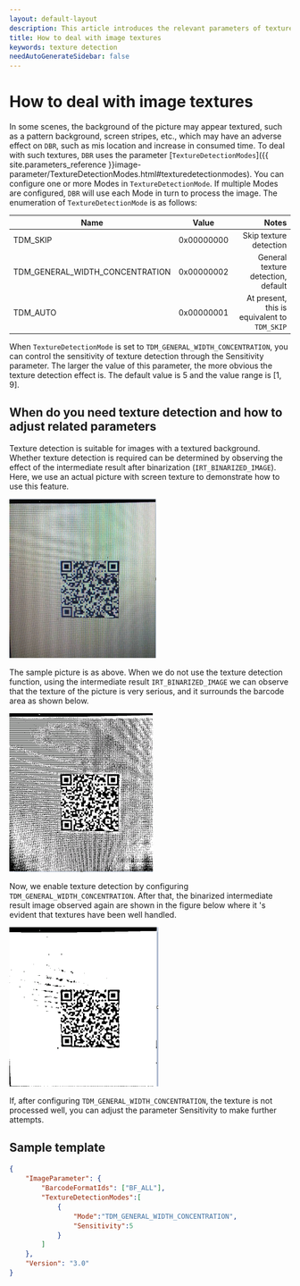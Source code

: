 ```yaml
---   
layout: default-layout
description: This article introduces the relevant parameters of texture detection in the DBR algorithm and its applicable scenarios and adjustment methods
title: How to deal with image textures
keywords: texture detection
needAutoGenerateSidebar: false
---
```


# How to deal with image textures
 
In some scenes, the background of the picture may appear textured, such as a pattern background, screen stripes, etc., which may have an adverse effect on `DBR`, such as mis location and increase in consumed time. To deal with such textures, `DBR` uses the parameter [`TextureDetectionModes`]({{ site.parameters_reference }}image-parameter/TextureDetectionModes.html#texturedetectionmodes). You can configure one or more Modes in `TextureDetectionMode`. If multiple Modes are configured, `DBR` will use each Mode in turn to process the image. The enumeration of `TextureDetectionMode` is as follows: 

Name|Value|Notes|
---|:--:|---:|
TDM_SKIP|0x00000000|Skip texture detection|
TDM_GENERAL_WIDTH_CONCENTRATION|0x00000002|General texture detection, default|
TDM_AUTO|0x00000001|At present, this is equivalent to `TDM_SKIP`|

When `TextureDetectionMode` is set to `TDM_GENERAL_WIDTH_CONCENTRATION`, you can control the sensitivity of texture detection through the Sensitivity parameter. The larger the value of this parameter, the more obvious the texture detection effect is. The default value is 5 and the value range is [1, 9].

## When do you need texture detection and how to adjust related parameters

Texture detection is suitable for images with a textured background. Whether texture detection is required can be determined by observing the effect of the intermediate result after binarization (`IRT_BINARIZED_IMAGE`). Here, we use an actual picture with screen texture to demonstrate how to use this feature. 

![texture-image-sample][1]

The sample picture is as above. When we do not use the texture detection function, using the intermediate result `IRT_BINARIZED_IMAGE` we can observe that the texture of the picture is very serious, and it surrounds the barcode area as shown below.

![binary-before-texture-detect][2]

Now, we enable texture detection by configuring `TDM_GENERAL_WIDTH_CONCENTRATION`. After that, the binarized intermediate result image observed again are shown in the figure below where it 's evident that textures have been well handled. 

![binary-after-texture-detect][3]

If, after configuring `TDM_GENERAL_WIDTH_CONCENTRATION`, the texture is not processed well, you can adjust the parameter Sensitivity to make further attempts.

## Sample template
```json
{
    "ImageParameter": {
        "BarcodeFormatIds": ["BF_ALL"],
        "TextureDetectionModes":[
            {
                "Mode":"TDM_GENERAL_WIDTH_CONCENTRATION", 
                "Sensitivity":5
            }
        ]
    },
    "Version": "3.0"
}
```
[1]:assets/texture-detection/texture-image-sample.png
[2]:assets/texture-detection/binary-before-texture-detect.png
[3]:assets/texture-detection/binary-after-texture-detect.png
